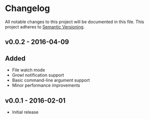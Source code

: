 # Changelog
All notable changes to this project will be documented in this file.
This project adheres to [Semantic Versioning](http://semver.org/).

## v0.0.2 - 2016-04-09
## Added
- File watch mode
- Growl notification support
- Basic command-line argument support
- Minor performance improvements 

## v0.0.1 - 2016-02-01
- Initial release